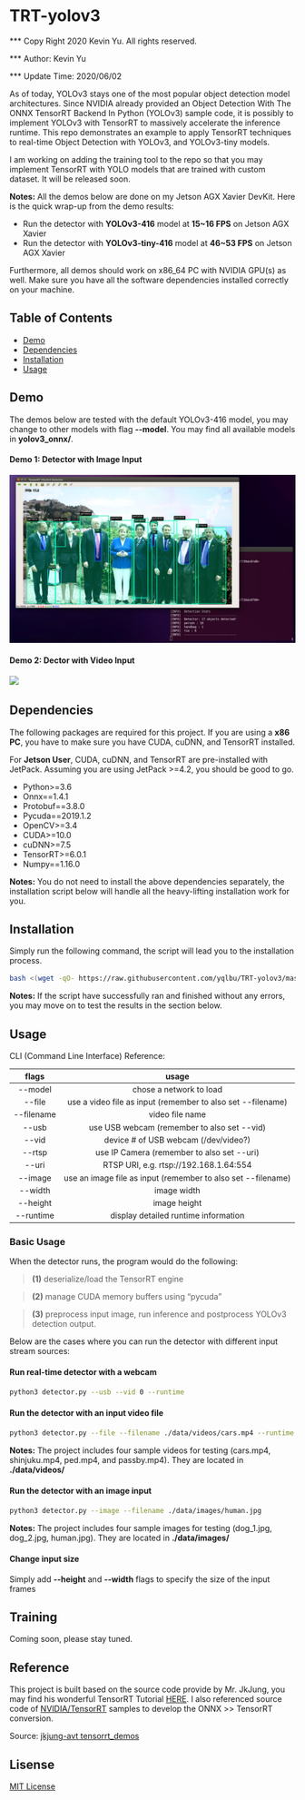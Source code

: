 # TRT-yolov3

*** Copy Right 2020 Kevin Yu. All rights reserved.

*** Author: Kevin Yu

*** Update Time: 2020/06/02

As of today, YOLOv3 stays one of the most popular object detection model architectures. Since NVIDIA already provided an Object Detection With The ONNX TensorRT Backend In Python (YOLOv3) sample code, it is possibly to implement YOLOv3 with TensorRT to massively accelerate the inference runtime. This repo demonstrates an example to apply TensorRT techniques to real-time Object Detection with YOLOv3, and YOLOv3-tiny models.

I am working on adding the training tool to the repo so that you may implement TensorRT with YOLO models that are trained with custom dataset. It will be released soon.

**Notes:** All the demos below are done on my Jetson AGX Xavier DevKit. Here is the quick wrap-up from the demo results:

- Run the detector with **YOLOv3-416** model at **15~16 FPS** on Jetson AGX Xavier
- Run the detector with **YOLOv3-tiny-416** model at **46~53 FPS** on Jetson AGX Xavier

Furthermore, all demos should work on x86_64 PC with NVIDIA GPU(s) as well. Make sure you have all the software dependencies installed correctly on your machine.


Table of Contents
-----------------

* [Demo](#demo)
* [Dependencies](#dependencies)
* [Installation](#installation)
* [Usage](#usage)

Demo
----

The demos below are tested with the default YOLOv3-416 model, you may change to other models with flag **--model**. You may find all available models in **yolov3_onnx/**.

#### Demo 1: Detector with Image Input

![](demo_screenshots/TRT-yolov3-image.png)

#### Demo 2: Dector with Video Input

![](https://media.giphy.com/media/ZFFTexYOXbFQ3PodPM/giphy.gif)


Dependencies
------------

The following packages are required for this project. If you are using a **x86 PC**, you have to make sure you have CUDA, cuDNN, and TensorRT installed.

For **Jetson User**, CUDA, cuDNN, and TensorRT are pre-installed with JetPack. Assuming you are using JetPack >=4.2, you should be good to go.

- Python>=3.6
- Onnx==1.4.1
- Protobuf==3.8.0
- Pycuda==2019.1.2
- OpenCV>=3.4
- CUDA>=10.0
- cuDNN>=7.5
- TensorRT>=6.0.1
- Numpy==1.16.0

**Notes:** You do not need to install the above dependencies separately, the installation script below will handle all the heavy-lifting installation work for you.

<a name="dependencies"></a>

Installation
------------

Simply run the following command, the script will lead you to the installation process.

```bash
bash <(wget -qO- https://raw.githubusercontent.com/yqlbu/TRT-yolov3/master/setup.sh)
```

**Notes:** If the script have successfully ran and finished without any errors, you may move on to test the results in the section below.

<a name="installation"></a>

Usage
-----

CLI (Command Line Interface) Reference:

|    flags   |                             usage                            |
|:----------:|:------------------------------------------------------------:|
|   --model  |                    chose a network to load                   |
|   --file   |  use a video file as input (remember to also set --filename) |
| --filename |                        video file name                       |
|    --usb   |          use USB webcam (remember to also set --vid)         |
|    --vid   |             device # of USB webcam (/dev/video?)             |
|   --rtsp   |          use IP Camera (remember to also set --uri)          |
|    --uri   |            RTSP URI, e.g. rtsp://192.168.1.64:554            |
|   --image  | use an image file as input (remember to also set --filename) |
|   --width  |                          image width                         |
|  --height  |                         image height                         |
|  --runtime |             display detailed runtime information             |

### Basic Usage

When the detector runs, the program would do the following:

>**(1)** deserialize/load the TensorRT engine

>**(2)** manage CUDA memory buffers using “pycuda”

>**(3)** preprocess input image, run inference and postprocess YOLOv3 detection output.

Below are the cases where you can run the detector with different input stream sources:

#### Run real-time detector with a webcam

```bash
python3 detector.py --usb --vid 0 --runtime
```

#### Run the detector with an input video file

```bash
python3 detector.py --file --filename ./data/videos/cars.mp4 --runtime
```

**Notes:** The project includes four sample videos for testing (cars.mp4, shinjuku.mp4, ped.mp4, and passby.mp4). They are located in **./data/videos/**

#### Run the detector with an image input

```bash
python3 detector.py --image --filename ./data/images/human.jpg
```

**Notes:** The project includes four sample images for testing (dog_1.jpg, dog_2.jpg, human.jpg). They are located in **./data/images/**

<a name="usage"></a>

#### Change input size

Simply add **--height** and **--width** flags to specify the size of the input frames

Training
--------

Coming soon, please stay tuned.

Reference
---------

This project is built based on the source code provide by Mr. JkJung, you may find his wonderful TensorRT Tutorial [HERE](https://jkjung-avt.github.io/tensorrt-yolov3/). I also referenced source code of [NVIDIA/TensorRT](https://github.com/NVIDIA/TensorRT) samples to develop the ONNX >> TensorRT conversion.

Source: [jkjung-avt tensorrt_demos](https://github.com/jkjung-avt/tensorrt_demos#yolov3)

Lisense
-------

[MIT License](https://github.com/yqlbu/TRT-yolov3/blob/master/LICENSE)